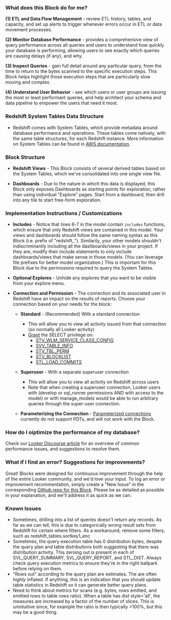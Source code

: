 ### What does this Block do for me?

**(1) ETL and Data Flow Management** - review ETL history, tables, and capacity, and set up alerts to trigger whenever errors occur in ETL or data movement processes.

**(2) Monitor Database Performance** - provides a comprehensive view of query performance across all queries and users to understand how quickly your database is performing, allowing users to see exactly which queries are causing delays (if any), and why.

**(3) Inspect Queries** - gain full detail around any particular query, from the time to return to the bytes scanned to the specific execution steps. This Block helps highlight those execution steps that are particularly slow moving and complex.

**(4) Understand User Behavior** - see which users or user groups are issuing the most or least performant queries, and help architect your schema and data pipeline to empower the users that need it most.



### Redshift System Tables Data Structure

* Redshift comes with System Tables, which provide metadata around database performance and operations. These tables come natively, with the same table structures, for each Redshift instance. More information on System Tables can be found in [AWS documentation](https://docs.aws.amazon.com/redshift/latest/dg/c_intro_system_tables.html).


### Block Structure

* **Redshift Views** - This Block consists of several derived tables based on the System Tables, which we've consolidated into one single view file.

* **Dashboards** - Due to the nature in which this data is displayed, this Block only exposes Dashboards as starting points for exploration, rather than using individual "Explore" pages. Start from a dashboard, then drill into any tile to start free-form exploration.


### Implementation Instructions / Customizations ##

* **Includes** - Notice that lines 6-7 in the model contain `includes` functions, which ensure that only Redshift views are contained in this model. Your views and dashboards should follow the same naming syntax as this Block (i.e. prefix of "redshift_"). Similarily, your other models shouldn't indiscriminantly including all the dashboards/views in your project. If they are, modify their include statements to only include dashboards/views that make sense in those models. (You can leverage file prefixes for better model organization.) This is important for this Block due to the permissions required to query the System Tables.

* **Optional Explores** - Unhide any explores that you want to be visible from your explore menu.

* **Connection and Permission** - The connection and its associated user in Redshift have an impact on the results of reports. Choose your connection based on your needs for the block:
  * **Standard** - (Recommended) With a standard connection
    - This will allow you to view all activity issued from that connection (so normally all Looker activity)
    - [Grant](http://docs.aws.amazon.com/redshift/latest/dg/r_GRANT.html) the SELECT privilege on:
      - [STV_WLM_SERVICE_CLASS_CONFIG](http://docs.aws.amazon.com/redshift/latest/dg/r_STV_WLM_SERVICE_CLASS_CONFIG.html)
      - [SVV_TABLE_INFO](http://docs.aws.amazon.com/redshift/latest/dg/r_SVV_TABLE_INFO.html)
      - [STV_TBL_PERM](http://docs.aws.amazon.com/redshift/latest/dg/r_STV_TBL_PERM.html)
      - [STV_BLOCKLIST](http://docs.aws.amazon.com/redshift/latest/dg/r_STV_BLOCKLIST.html)
      - [STL_LOAD_COMMITS](http://docs.aws.amazon.com/redshift/latest/dg/r_STL_LOAD_COMMITS.html)
  * **Superuser** - With a separate superuser connection
    - This will allow you to view all activity on Redshift across users
    - Note that when creating a superuser connection, Looker users with (develop or sql_runner permissions AND with access to the model) or with manage_models would be able to run arbitrary queries through the super-user connection.

  * **Parameterizing the Connection** - [Parameterized connections](https://discourse.looker.com/t/parameterizing-connections-with-user-attributes/3986) currently do not support PDTs, and will not work with the Block.


### How do I oiptimize the performance of my database?

Check our [Looker Discourse article](https://discourse.looker.com/t/optimizing-redshift-performance-with-lookers-redshift-block/4110) for an overview of common performance issues, and suggestions to resolve them.

### What if I find an error? Suggestions for improvements?

Great! Blocks were designed for continuous improvement through the help of the entire Looker community, and we'd love your input. To log an error or improvement recommentation, simply create a "New Issue" in the corresponding [Github repo for this Block](https://github.com/llooker/blocks_redshift_admin/issues). Please be as detailed as possible in your explanation, and we'll address it as quick as we can.


### Known Issues

- Sometimes, drilling into a list of queries doesn't return any records. As far as we can tell, this is due to categorically wrong result sets from Redshift for certain where filters. As a workaround, remove some filters, such as redshift_tables.sortkey1_enc
- Sometimes, the query execution table has 0 distribution bytes, despite the query plan and table distributions both suggesting that there was distribution activity. This zeroing out is present in each of SVL_QUERY_SUMMARY, SVL_QUERY_REPORT, and STL_DIST. Always check query execution metrics to ensure they're in the right ballpark before relying on them.
- "Rows out" according to the query plan are estimates. The are often _highly_ inflated. If anything, this is an indication that you should update table statistics in Redshift so it can generate better query plans.
- Need to think about metrics for scans (e.g. bytes, rows emitted, and emitted rows to table rows ratio). When a table has dist style='all', the measures are increased by a factor of the number of slices. This is unintuitive since, for example the ratio is then typically >100%, but this may be a good thing.
